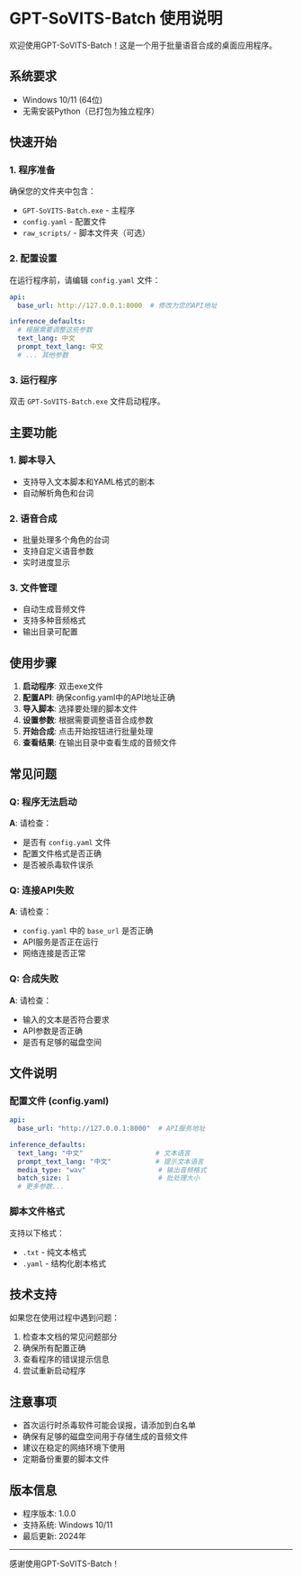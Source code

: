 # GPT-SoVITS-Batch 使用说明

欢迎使用GPT-SoVITS-Batch！这是一个用于批量语音合成的桌面应用程序。

## 系统要求

- Windows 10/11 (64位)
- 无需安装Python（已打包为独立程序）

## 快速开始

### 1. 程序准备

确保您的文件夹中包含：
- `GPT-SoVITS-Batch.exe` - 主程序
- `config.yaml` - 配置文件
- `raw_scripts/` - 脚本文件夹（可选）

### 2. 配置设置

在运行程序前，请编辑 `config.yaml` 文件：

```yaml
api:
  base_url: http://127.0.0.1:8000  # 修改为您的API地址

inference_defaults:
  # 根据需要调整这些参数
  text_lang: 中文
  prompt_text_lang: 中文
  # ... 其他参数
```

### 3. 运行程序

双击 `GPT-SoVITS-Batch.exe` 文件启动程序。

## 主要功能

### 1. 脚本导入
- 支持导入文本脚本和YAML格式的剧本
- 自动解析角色和台词

### 2. 语音合成
- 批量处理多个角色的台词
- 支持自定义语音参数
- 实时进度显示

### 3. 文件管理
- 自动生成音频文件
- 支持多种音频格式
- 输出目录可配置

## 使用步骤

1. **启动程序**: 双击exe文件
2. **配置API**: 确保config.yaml中的API地址正确
3. **导入脚本**: 选择要处理的脚本文件
4. **设置参数**: 根据需要调整语音合成参数
5. **开始合成**: 点击开始按钮进行批量处理
6. **查看结果**: 在输出目录中查看生成的音频文件

## 常见问题

### Q: 程序无法启动
**A**: 请检查：
- 是否有 `config.yaml` 文件
- 配置文件格式是否正确
- 是否被杀毒软件误杀

### Q: 连接API失败
**A**: 请检查：
- `config.yaml` 中的 `base_url` 是否正确
- API服务是否正在运行
- 网络连接是否正常

### Q: 合成失败
**A**: 请检查：
- 输入的文本是否符合要求
- API参数是否正确
- 是否有足够的磁盘空间

## 文件说明

### 配置文件 (config.yaml)

```yaml
api:
  base_url: "http://127.0.0.1:8000"  # API服务地址

inference_defaults:
  text_lang: "中文"                  # 文本语言
  prompt_text_lang: "中文"           # 提示文本语言
  media_type: "wav"                  # 输出音频格式
  batch_size: 1                      # 批处理大小
  # 更多参数...
```

### 脚本文件格式

支持以下格式：
- `.txt` - 纯文本格式
- `.yaml` - 结构化剧本格式

## 技术支持

如果您在使用过程中遇到问题：

1. 检查本文档的常见问题部分
2. 确保所有配置正确
3. 查看程序的错误提示信息
4. 尝试重新启动程序

## 注意事项

- 首次运行时杀毒软件可能会误报，请添加到白名单
- 确保有足够的磁盘空间用于存储生成的音频文件
- 建议在稳定的网络环境下使用
- 定期备份重要的脚本文件

## 版本信息

- 程序版本: 1.0.0
- 支持系统: Windows 10/11
- 最后更新: 2024年

---

感谢使用GPT-SoVITS-Batch！ 